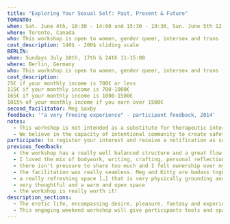 ```yaml
---
title: "Exploring Your Sexual Self: Past, Present & Future"
TORONTO:
when: Sat. June 4th, 10:30 - 14:00 and 15:30 - 19:30, Sun. June 5th 12 - 16:00 
where: Toronto, Canada
who: This workshop is open to women, gender queer, intersex and trans folks.
cost_description: 140$ - 200$ sliding scale
BERLIN:
when: Sundays July 10th, 17th & 24th 11-15:00 
where: Berlin, Germany
who: This workshop is open to women, gender queer, intersex and trans folks.
cost_description: 
75€ if your monthly income is 700€ or less
115€ if your monthly income is 700­-1000€
165€ if your monthly income is 1000-­1500€ 
10­15% of your monthly income if you earn over 1500€
second_facilitator: Meg Saxby
feedback: '"a very freeing experience" - participant feedback, 2014'
notes:
  - This workshop is not intended as a substitute for therapeutic intervention. We ask participants to please make a considered decision about their readiness to participate and to place their well-being at the centre of that choice.
  - We believe in the capacity of intentional community to create safety, healing, learning and fun. We are committed to creating a space that is as safe and supportive as possible, and invite all participants to share responsibility for this environment.
participate: to register your interest and receive a notification as soon as dates are confirmed, please email <a href="mailto:contactkittymay@gmail.com" target="_blank">contactkittymay@gmail.com</a>
previous_feedback:
  - the workshop has a really well balanced structure and a great flow
  - I loved the mix of bodywork, writing, crafting, personal reflection and sharing.
  - there isn't pressure to share too much and I felt ownership over my own journey
  - the facilitation was really seamless. Meg and Kitty are badass together, bringing different skills and strengths
  - a really refreshing space […] that is very physically grounding and that supports taking an appropriate pace that fits you
  - very thoughtful and a warm and open space
  - the workshop is really worth it!
description_sections:
  - The erotic life, encompassing desire, pleasure, fantasy and experience, is a creative and meaningful current in many people's lives - a source of depth, connection and vitality. Yet we can also feel disconnected from, puzzled by, or ashamed of our sexual selves and don't often have the opportunity to consider, express and shape our own erotic journeys.
  - This engaging weekend workshop will give participants tools and space to explore their sexual selves, and define their own vision of erotic empowerment. The weekend will be divided into 3 sessions, during which we will connect with our sexual selves as they are today; remember who they were in the past; imagine our brightest erotic futures - and consider the most luscious, fun and self-loving ways of getting there!
---
```

